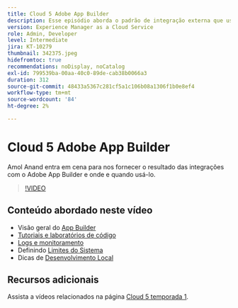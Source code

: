 ```yaml
---
title: Cloud 5 Adobe App Builder
description: Esse episódio aborda o padrão de integração externa que usa o Adobe App Builder
version: Experience Manager as a Cloud Service
role: Admin, Developer
level: Intermediate
jira: KT-10279
thumbnail: 342375.jpeg
hidefromtoc: true
recommendations: noDisplay, noCatalog
exl-id: 799539ba-00aa-40c0-89de-cab38b0066a3
duration: 312
source-git-commit: 48433a5367c281cf5a1c106b08a1306f1b0e8ef4
workflow-type: tm+mt
source-wordcount: '84'
ht-degree: 2%

---
```


# Cloud 5 Adobe App Builder

Amol Anand entra em cena para nos fornecer o resultado das integrações com o Adobe App Builder e onde e quando usá-lo.

>[!VIDEO](https://video.tv.adobe.com/v/342375?quality=12&learn=on)

## Conteúdo abordado neste vídeo

+ Visão geral do [App Builder](https://developer.adobe.com/app-builder/docs/overview/)
+ [Tutoriais e laboratórios de código](https://developer.adobe.com/app-builder/docs/resources/)
+ [Logs e monitoramento](https://adobedocs.github.io/adobeio-runtime/guides/logging_monitoring.html#retrieving-activations-for-blocking-successful-calls)
+ Definindo [Limites do Sistema](https://adobedocs.github.io/adobeio-runtime/guides/system_settings.html)
+ Dicas de [Desenvolvimento Local](https://developer.adobe.com/app-builder/docs/resources/debugging/)

## Recursos adicionais

Assista a vídeos relacionados na página [Cloud 5 temporada 1](cloud5-season-1.md).
